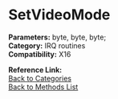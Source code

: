 # SetVideoMode

**Parameters:** byte, byte, byte;  
**Category:** IRQ routines  
**Compatibility:** X16  

**Reference Link:**  
[Back to Categories](../categories/irq_routines.md)  
[Back to Methods List](../../SUMMARY.md)
